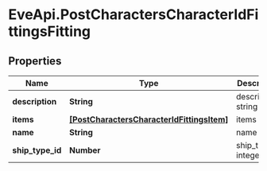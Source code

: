 # EveApi.PostCharactersCharacterIdFittingsFitting

## Properties
Name | Type | Description | Notes
------------ | ------------- | ------------- | -------------
**description** | **String** | description string | 
**items** | [**[PostCharactersCharacterIdFittingsItem]**](PostCharactersCharacterIdFittingsItem.md) | items array | 
**name** | **String** | name string | 
**ship_type_id** | **Number** | ship_type_id integer | 


